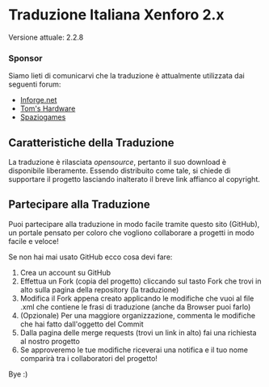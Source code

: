 # Traduzione Italiana Xenforo 2.x
Versione attuale: 2.2.8
### Sponsor
Siamo lieti di comunicarvi che la traduzione è attualmente utilizzata dai seguenti forum:

* [Inforge.net](https://www.inforge.net)
* [Tom's Hardware](https://forum.tomshw.it)
* [Spaziogames](https://forum.spaziogames.it)

## Caratteristiche della Traduzione
La traduzione è rilasciata *opensource*, pertanto il suo download è disponibile liberamente.
Essendo distribuito come tale, si chiede di supportare il progetto lasciando inalterato il breve link affianco al copyright.

## Partecipare alla Traduzione
Puoi partecipare alla traduzione in modo facile tramite questo sito (GitHub), un portale pensato per coloro che vogliono collaborare a progetti in modo facile e veloce!

Se non hai mai usato GitHub ecco cosa devi fare:
1. Crea un account su GitHub
2. Effettua un Fork (copia del progetto) cliccando sul tasto Fork che trovi in alto sulla pagina della repository (la traduzione)
3. Modifica il Fork appena creato applicando le modifiche che vuoi al file .xml che contiene le frasi di traduzione (anche da Browser puoi farlo)
4. (Opzionale) Per una maggiore organizzazione, commenta le modifiche che hai fatto dall'oggetto del Commit
5. Dalla pagina delle merge requests (trovi un link in alto) fai una richiesta al nostro progetto
6. Se approveremo le tue modifiche riceverai una notifica e il tuo nome comparirà tra i collaboratori del progetto!

Bye :)
